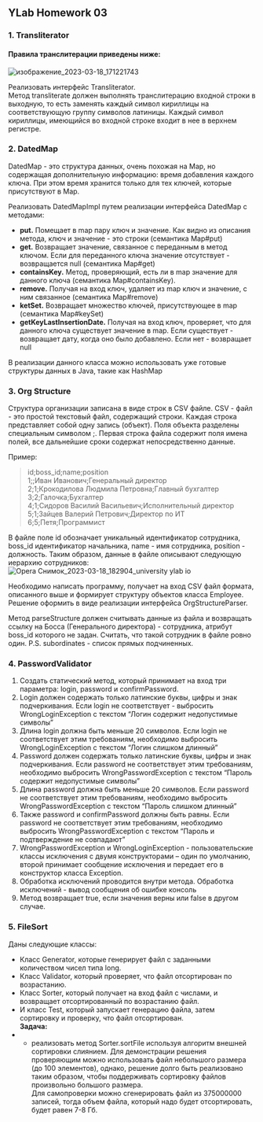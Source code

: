 
## YLab Homework 03
### 1. Transliterator
#### Правила транслитерации приведены ниже:
![изображение_2023-03-18_171221743](https://user-images.githubusercontent.com/34368106/226111346-4755f93c-4fe8-494f-b0c9-0110503fc3d5.png)

Реализовать интерфейс Transliterator. </br>
Метод transliterate должен выполнять транслитерацию входной строки в выходную, то
есть заменять каждый символ кириллицы на соответствующую группу символов
латиницы. Каждый символ кириллицы, имеющийся во входной строке входит в нее в
верхнем регистре.

### 2. DatedMap
DatedMap - это структура данных, очень похожая на Map, но содержащая
дополнительную информацию: время добавления каждого ключа. При этом время
хранится только для тех ключей, которые присутствуют в Map.

Реализовать DatedMapImpl путем реализации интерфейса DatedMap c методами:
+ <b>put.</b> Помещает в map пару ключ и значение. Как видно из описания метода, ключ и
  значение - это строки (семантика Map#put)
+ <b>get.</b>
  Возвращает значение, связанное с переданным в метод ключом. Если для
  переданного ключа значение отсутствует - возвращается null (семантика Map#get)
+ <b>containsKey.</b> Метод, проверяющий, есть ли в map значение для данного ключа
  (семантика Map#containsKey).
+ <b>remove.</b> Получая на вход ключ, удаляет из map ключ и значение, с ним связанное
  (семантика Map#remove)
+ <b>ketSet.</b> Возвращает множество ключей, присутствующее в map (семантика
  Map#keySet)
+ <b>getKeyLastInsertionDate.</b> Получая на вход ключ, проверяет, что для данного ключа
  существует значение в map. Если существует - возвращает дату, когда оно было
  добавлено. Если нет - возвращает null

В реализации данного класса можно использовать уже готовые структуры данных в
Java, такие как HashMap

### 3. Org Structure
Структура организации записана в виде строк в CSV файле. CSV - файл - это простой
текстовый файл, содержащий строки. Каждая строка представляет собой одну запись
(объект). Поля объекта разделены специальным символом ;. Первая строка файла
содержит поля имена полей, все дальнейшие сроки содержат непосредственно
данные.

Пример:
> id;boss_id;name;position </br>
> 1;;Иван Иванович;Генеральный директор </br>
> 2;1;Крокодилова Людмила Петровна;Главный бухгалтер </br>
> 3;2;Галочка;Бухгалтер </br>
> 4;1;Сидоров Василий Васильевич;Исполнительный директор </br>
> 5;1;Зайцев Валерий Петрович;Директор по ИТ</br>
> 6;5;Петя;Программист </br>

В файле поле id обозначает уникальный идентификатор сотрудника, boss_id
идентификатор начальника, name - имя сотрудника, position - должность. Таким
образом, данные в файле описывают следующую иерархию сотрудников:
![Opera Снимок_2023-03-18_182904_university ylab io](https://user-images.githubusercontent.com/34368106/226115337-e40f778b-5a86-403a-8297-b9c606d07d59.png)

Необходимо написать программу, получает на вход CSV файл формата, описанного
выше и формирует структуру объектов класса Employee.
Решение оформить в виде реализации интерфейса OrgStructureParser.

Метод parseStructure должен считывать данные из файла и возвращать ссылку на
Босса (Генерального директора) - сотрудника, атрибут boss_id которого не задан.
Cчитать, что такой сотрудник в файле ровно один.
P.S. subordinates - список прямых подчиненных.

### 4. PasswordValidator
1. Создать статический метод, который принимает на вход три параметра: login,
   password и confirmPassword.
2. Login должен содержать только латинские буквы, цифры и знак подчеркивания.
   Если login не соответствует - выбросить WrongLoginException с текстом “Логин
   содержит недопустимые символы”
3. Длина login должна быть меньше 20 символов. Если login не соответствует этим
   требованиям, необходимо выбросить WrongLoginException с текстом “Логин
   слишком длинный”
4. Password должен содержать только латинские буквы, цифры и знак
   подчеркивания. Если password не соответствует этим требованиям, необходимо
   выбросить WrongPasswordException с текстом “Пароль содержит недопустимые
   символы”
5. Длина password должна быть меньше 20 символов. Если password не
   соответствует этим требованиям, необходимо выбросить
   WrongPasswordException с текстом “Пароль слишком длинный”
6. Также password и confirmPassword должны быть равны. Если password не
   соответствует этим требованиям, необходимо выбросить
   WrongPasswordException с текстом “Пароль и подтверждение не совпадают”
7. WrongPasswordException и WrongLoginException - пользовательские классы
   исключения с двумя конструкторами – один по умолчанию, второй принимает
   сообщение исключения и передает его в конструктор класса Exception.
8. Обработка исключений проводится внутри метода. Обработка исключений -
   вывод сообщения об ошибке консоль
9. Метод возвращает true, если значения верны или false в другом случае.

### 5. FileSort
Даны следующие классы: </br>
+ Класс Generator, которые генерирует файл с заданными количеством чисел типа long. </br>
+ Класс Validator, который проверяет, что файл отсортирован по возрастанию. </br>
+ Класс Sorter, который получает на вход файл с числами, и возвращает
  отсортированный по возрастанию файл. </br>
+ И класс Test, который запускает генерацию файла, затем сортировку и проверку, что
  файл отсортирован. </br>
  <b>Задача:</b>
+ - реализовать метод Sorter.sortFile используя алгоритм внешней
    сортировки слиянием.
    Для демонстрации решения проверяющим можно использовать файл небольшого
    размера (до 100 элементов), однако, решение долго быть реализовано таким образом,
    чтобы поддерживать сортировку файлов произвольно большого размера. </br>
    Для самопроверки можно сгенерировать файл из 375000000 записей, тогда объем
    файла, который надо будет отсортировать, будет равен 7-8 Гб.